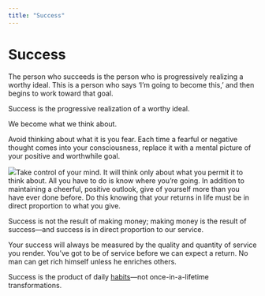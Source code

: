 ```yaml
---
title: "Success"
---
```


# Success

The person who succeeds is the person who is progressively realizing a worthy ideal. This is a person who says ‘I’m going to become this,’ and then begins to work toward that goal. 

Success is the progressive realization of a worthy ideal.

We become what we think about.

Avoid thinking about what it is you fear. Each time a fearful or negative thought comes into your consciousness, replace it with a mental picture of your positive and worthwhile goal.

![](https://pxl.host/lcnzpwsec7e2td8w6hb.png)Take control of your mind. It will think only about what you permit it to think about. All you have to do is know where you’re going. In addition to maintaining a cheerful, positive outlook, give of yourself more than you have ever done before. Do this knowing that your returns in life must be in direct proportion to what you give.

Success is not the result of making money; making money is the result of success—and success is in direct proportion to our service.

Your success will always be measured by the quality and quantity of service you render. You’ve got to be of service before we can expect a return. No man can get rich himself unless he enriches others.

Success is the product of daily  [habits](habits.md)—not once-in-a-lifetime transformations.